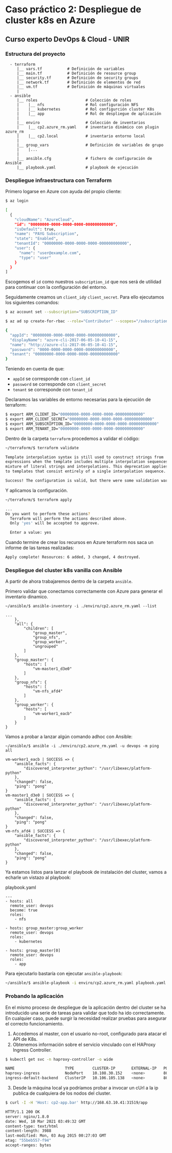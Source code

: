 # Caso práctico 2: Despliegue de cluster k8s en Azure
## Curso experto DevOps & Cloud - UNIR

### Estructura del proyecto

```
  - terraform
     |__ vars.tf           # Definición de variables
     |__ main.tf           # Definición de resource group
     |__ security.tf       # Definición de security groups 
     |__ network.tf        # Definición de elementos de red
     |__ vm.tf             # Definición de máquinas virtuales
     |
  - ansible
     |__ roles                     # Colección de roles          
     |    |__ nfs                  # Rol configuración NFS
     |    |__ kubernetes           # Rol configurción cluster K8s
     |    |__ app                  # Rol de despliegue de aplicación
     |
     |__ enviro                    # Colección de inventarios
     |    |__ cp2.azure_rm.yaml    # inventario dinámico con plugin azure_rm
     |    |__ cp2.local            # inventario entorno local
     |
     |__ group_vars                # Definición de variables de grupo
     |    |...    
     |
     |__ ansible.cfg               # fichero de configuración de Ansible
     |__ playbook.yaml             # playbook de ejecución

```

### Despliegue infraestructura con Terraform

Primero logarse en Azure con ayuda del propio cliente:
```bash
$ az login

[
  {
    "cloudName": "AzureCloud",
    "id": "00000000-0000-0000-0000-000000000000",
    "isDefault": true,
    "name": "PAYG Subscription",
    "state": "Enabled",
    "tenantId": "00000000-0000-0000-0000-000000000000",
    "user": {
      "name": "user@example.com",
      "type": "user"
    }
  }
]
```

Escogemos el ```id``` como nuestros ```subscription_id``` que nos será de utilidad para continuar con la configuración del entorno.

Seguidamente creamos un ```client_id```y ```client_secret```. Para ello ejecutamos los siguientes comandos:

```bash
$ az account set --subscription="SUBSCRIPTION_ID"

$ az ad sp create-for-rbac --role="Contributor" --scopes="/subscriptions/SUBSCRIPTION_ID"

{
  "appId": "00000000-0000-0000-0000-000000000000",
  "displayName": "azure-cli-2017-06-05-10-41-15",
  "name": "http://azure-cli-2017-06-05-10-41-15",
  "password": "0000-0000-0000-0000-000000000000",
  "tenant": "00000000-0000-0000-0000-000000000000"
}
```

Teniendo en cuenta de que:

- ```appId``` se corresponde con ```client_id```
- ```password``` se corresponde con ```client_secret```
- ```tenant``` se corresponde con ```tenant_id```

Declaramos las variables de entorno necesarias para la ejecución de terraform:

```bash
$ export ARM_CLIENT_ID="00000000-0000-0000-0000-000000000000"
$ export ARM_CLIENT_SECRET="00000000-0000-0000-0000-000000000000"
$ export ARM_SUBSCRIPTION_ID="00000000-0000-0000-0000-000000000000"
$ export ARM_TENANT_ID="00000000-0000-0000-0000-000000000000"
```

Dentro de la carpeta ```terraform``` procedemos a validar el código:
```bash
~/terraform/$ terraform validate

Template interpolation syntax is still used to construct strings from
expressions when the template includes multiple interpolation sequences or a
mixture of literal strings and interpolations. This deprecation applies only
to templates that consist entirely of a single interpolation sequence.

Success! The configuration is valid, but there were some validation warnings as shown above.
```

Y aplicamos la configuración.

```bash
~/terraform/$ terraform apply

...
Do you want to perform these actions?
  Terraform will perform the actions described above.
  Only 'yes' will be accepted to approve.

  Enter a value: yes

```

Cuando termine de crear los recursos en Azure terraform nos saca un informe de las tareas realizadas:

```bash
Apply complete! Resources: 6 added, 3 changed, 4 destroyed.
```

### Despliegue del cluster k8s vanilla con Ansible

A partir de ahora trabajaremos dentro de la carpeta ```ansible```.

Primero validar que conectamos correctamente con Azure para generar el inventario dinamico.

```
~/ansible/$ ansible-inventory -i ./enviro/cp2.azure_rm.yaml --list

...
    },
    "all": {
        "children": [
            "group_master",
            "group_nfs",
            "group_worker",
            "ungrouped"
        ]
    },
    "group_master": {
        "hosts": [
            "vm-master1_d3e0"
        ]
    },
    "group_nfs": {
        "hosts": [
            "vm-nfs_afd4"
        ]
    },
    "group_worker": {
        "hosts": [
            "vm-worker1_eacb"
        ]
    }
}
```

Vamos a probar a lanzar algún comando adhoc con Ansible:

```
~/ansible/$ ansible -i ./enviro/cp2.azure_rm.yaml -u devops -m ping all

vm-worker1_eacb | SUCCESS => {
    "ansible_facts": {
        "discovered_interpreter_python": "/usr/libexec/platform-python"
    },
    "changed": false,
    "ping": "pong"
}
vm-master1_d3e0 | SUCCESS => {
    "ansible_facts": {
        "discovered_interpreter_python": "/usr/libexec/platform-python"
    },
    "changed": false,
    "ping": "pong"
}
vm-nfs_afd4 | SUCCESS => {
    "ansible_facts": {
        "discovered_interpreter_python": "/usr/libexec/platform-python"
    },
    "changed": false,
    "ping": "pong"
}
```

Ya estamos listos para lanzar el playbook de instalación del cluster, vamos a echarle un vistazo al playbook:

playbook.yaml
```
---
- hosts: all
  remote_user: devops
  become: true
  roles:
    - nfs

- hosts: group_master:group_worker
  remote_user: devops
  roles:
    - kubernetes

- hosts: group_master[0]
  remote_user: devops
  roles: 
    - app
```

Para ejecutarlo bastaría con ejecutar ```ansible-playbook```:

```bash
~/ansible/$ ansible-playbook -i enviro/cp2.azure_rm.yaml playbook.yaml 
```

### Probando la aplicación
En el mismo proceso de despliegue de la aplicación dentro del cluster se ha introducido una serie de tareas para validar que todo ha ido correctamente. En cualquier caso, puede surgir la necesidad realizar pruebas para asegurar el correcto funcionamiento.

1) Accedemos al master, con el usuario no-root, configurado para atacar el API de K8s.
2) Obtenemos información sobre el servicio vinculado con el HAProxy Ingress Controller.
```bash
$ kubectl get svc -n haproxy-controller -o wide

NAME                      TYPE        CLUSTER-IP       EXTERNAL-IP   PORT(S)                                     AGE    SELECTOR
haproxy-ingress           NodePort    10.108.30.152    <none>        80:31519/TCP,443:31161/TCP,1024:30685/TCP   174m   run=haproxy-ingress
ingress-default-backend   ClusterIP   10.106.105.138   <none>        8080/TCP                                    174m   run=ingress-default-backend
```
3) Desde la máquina local ya podríamos probar a invocar un cUrl a la ip publica de cualquiera de los nodos del cluster. 

```bash
$ curl -I -H 'Host: cp2-app.bar' http://168.63.10.41:31519/app

HTTP/1.1 200 OK
server: nginx/1.8.0
date: Wed, 10 Mar 2021 03:49:32 GMT
content-type: text/html
content-length: 3988
last-modified: Mon, 03 Aug 2015 00:27:03 GMT
etag: "55beb557-f94"
accept-ranges: bytes
```
